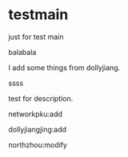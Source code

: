 testmain
========

just for test main

balabala

I add some things from dollyjiang.

ssss

test for description.

networkpku:add

dollyjiangjing:add

northzhou:modify
